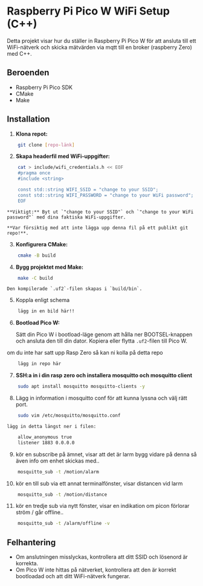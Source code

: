 # Raspberry Pi Pico W WiFi Setup (C++)

Detta projekt visar hur du ställer in Raspberry Pi Pico W för att ansluta till ett WiFi-nätverk och skicka mätvärden via mqtt till en broker (raspberry Zero) med C++.

## Beroenden

* Raspberry Pi Pico SDK
* CMake
* Make

## Installation

1.  **Klona repot:**

```bash
    git clone [repo-länk]
```

2.  **Skapa headerfil med WiFi-uppgifter:**
```bash
    cat > include/wifi_credentials.h << EOF
    #pragma once
    #include <string>

    const std::string WIFI_SSID = "change to your SSID";
    const std::string WIFI_PASSWORD = "change to your WiFi password";
    EOF
```

    **Viktigt:** Byt ut `"change to your SSID"` och `"change to your WiFi password"` med dina faktiska WiFi-uppgifter. 
    
    **Var försiktig med att inte lägga upp denna fil på ett publikt git repo!**.

3.  **Konfigurera CMake:**
```bash
    cmake -B build
```

4.  **Bygg projektet med Make:**

```bash
    make -C build
```
    Den kompilerade `.uf2`-filen skapas i `build/bin`.

5. Koppla enligt schema 
```bash 
    lägg in en bild här!!
```

6.  **Bootload Pico W:**

    Sätt din Pico W i bootload-läge genom att hålla ner BOOTSEL-knappen och ansluta den till din dator. Kopiera eller flytta `.uf2`-filen till Pico W.

om du inte har satt upp Rasp Zero så kan ni kolla på detta repo
```bash
    lägg in repo här 
```

7. **SSH:a in i din rasp zero och installera mosquitto och mosquitto client**
    
```bash 
    sudo apt install mosquitto mosquitto-clients -y
``` 
8. Lägg in information i mosquitto conf för att kunna lyssna och välj rätt port.
```bash
    sudo vim /etc/mosquitto/mosquitto.conf
```
    lägg in detta längst ner i filen:
```bash 
    allow_anonymous true
    listener 1883 0.0.0.0
```
9. kör en subscribe på ämnet, visar att det är larm
    bygg vidare på denna så även info om enhet skickas med.. 

```bash 
    mosquitto_sub -t /motion/alarm
```
10. kör en till sub via ett annat terminalfönster, visar distancen vid larm 
```bash
    mosquitto_sub -t /motion/distance
```
11. kör en tredje sub via nytt fönster, visar en indikation om picon förlorar ström / går offline..
```bash 
    mosquitto_sub -t /alarm/offline -v

```
## Felhantering

* Om anslutningen misslyckas, kontrollera att ditt SSID och lösenord är korrekta.
* Om Pico W inte hittas på nätverket, kontrollera att den är korrekt bootloadad och att ditt WiFi-nätverk fungerar.
